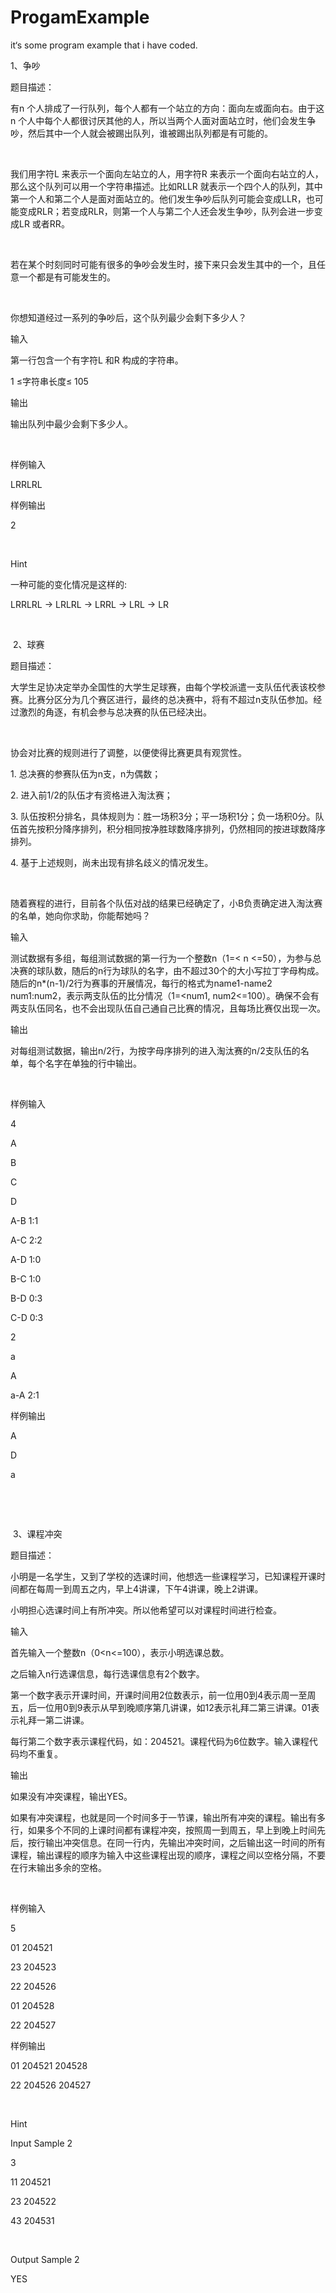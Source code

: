 # ProgamExample
it‘s some program example that i have coded.


1、争吵


题目描述：

有n 个人排成了一行队列，每个人都有一个站立的方向：面向左或面向右。由于这n 个人中每个人都很讨厌其他的人，所以当两个人面对面站立时，他们会发生争吵，然后其中一个人就会被踢出队列，谁被踢出队列都是有可能的。

 

我们用字符L 来表示一个面向左站立的人，用字符R 来表示一个面向右站立的人，那么这个队列可以用一个字符串描述。比如RLLR 就表示一个四个人的队列，其中第一个人和第二个人是面对面站立的。他们发生争吵后队列可能会变成LLR，也可能变成RLR；若变成RLR，则第一个人与第二个人还会发生争吵，队列会进一步变成LR 或者RR。

 

若在某个时刻同时可能有很多的争吵会发生时，接下来只会发生其中的一个，且任意一个都是有可能发生的。

 

你想知道经过一系列的争吵后，这个队列最少会剩下多少人？

输入

第一行包含一个有字符L 和R 构成的字符串。

1 ≤字符串长度≤ 105

输出

输出队列中最少会剩下多少人。

 

样例输入

LRRLRL

样例输出

2

 

Hint

一种可能的变化情况是这样的:

LRRLRL -> LRLRL -> LRRL -> LRL -> LR

 

 2、球赛



题目描述：

大学生足协决定举办全国性的大学生足球赛，由每个学校派遣一支队伍代表该校参赛。比赛分区分为几个赛区进行，最终的总决赛中，将有不超过n支队伍参加。经过激烈的角逐，有机会参与总决赛的队伍已经决出。

 

协会对比赛的规则进行了调整，以便使得比赛更具有观赏性。

1. 总决赛的参赛队伍为n支，n为偶数；

2. 进入前1/2的队伍才有资格进入淘汰赛；

3. 队伍按积分排名，具体规则为：胜一场积3分；平一场积1分；负一场积0分。队伍首先按积分降序排列，积分相同按净胜球数降序排列，仍然相同的按进球数降序排列。

4. 基于上述规则，尚未出现有排名歧义的情况发生。

 

随着赛程的进行，目前各个队伍对战的结果已经确定了，小B负责确定进入淘汰赛的名单，她向你求助，你能帮她吗？

输入

测试数据有多组，每组测试数据的第一行为一个整数n（1=< n <=50），为参与总决赛的球队数，随后的n行为球队的名字，由不超过30个的大小写拉丁字母构成。随后的n*(n-1)/2行为赛事的开展情况，每行的格式为name1-name2 num1:num2，表示两支队伍的比分情况（1=<num1, num2<=100）。确保不会有两支队伍同名，也不会出现队伍自己通自己比赛的情况，且每场比赛仅出现一次。

输出

对每组测试数据，输出n/2行，为按字母序排列的进入淘汰赛的n/2支队伍的名单，每个名字在单独的行中输出。

 

样例输入

4

A

B

C

D

A-B 1:1

A-C 2:2

A-D 1:0

B-C 1:0

B-D 0:3

C-D 0:3

2

a

A

a-A 2:1

样例输出

A

D

a

 

 

 3、课程冲突



题目描述：

小明是一名学生，又到了学校的选课时间，他想选一些课程学习，已知课程开课时间都在每周一到周五之内，早上4讲课，下午4讲课，晚上2讲课。

小明担心选课时间上有所冲突。所以他希望可以对课程时间进行检查。

输入

首先输入一个整数n（0<n<=100），表示小明选课总数。

之后输入n行选课信息，每行选课信息有2个数字。

第一个数字表示开课时间，开课时间用2位数表示，前一位用0到4表示周一至周五，后一位用0到9表示从早到晚顺序第几讲课，如12表示礼拜二第三讲课。01表示礼拜一第二讲课。

每行第二个数字表示课程代码，如：204521。课程代码为6位数字。输入课程代码均不重复。

输出

如果没有冲突课程，输出YES。

如果有冲突课程，也就是同一个时间多于一节课，输出所有冲突的课程。输出有多行，如果多个不同的上课时间都有课程冲突，按照周一到周五，早上到晚上时间先后，按行输出冲突信息。在同一行内，先输出冲突时间，之后输出这一时间的所有课程，输出课程的顺序为输入中这些课程出现的顺序，课程之间以空格分隔，不要在行末输出多余的空格。

 

样例输入

5

01 204521

23 204523

22 204526

01 204528

22 204527

样例输出

01 204521 204528

22 204526 204527

 

Hint

Input Sample 2

3

11 204521

23 204522

43 204531

 

Output Sample 2

YES
